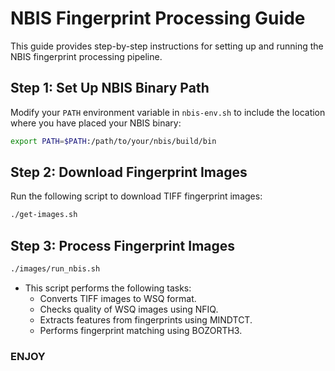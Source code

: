 

# NBIS Fingerprint Processing Guide

This guide provides step-by-step instructions for setting up and running the NBIS fingerprint processing pipeline.

## Step 1: Set Up NBIS Binary Path

Modify your `PATH` environment variable in `nbis-env.sh` to include the location where you have placed your NBIS binary:

```sh
export PATH=$PATH:/path/to/your/nbis/build/bin
```

## Step 2: Download Fingerprint Images

Run the following script to download TIFF fingerprint images:

```sh
./get-images.sh
```

## Step 3: Process Fingerprint Images
```sh
./images/run_nbis.sh
```


- This script performs the following tasks:
  * Converts TIFF images to WSQ format.
  * Checks quality of WSQ images using NFIQ.
  * Extracts features from fingerprints using MINDTCT.
  * Performs fingerprint matching using BOZORTH3.

### ENJOY 